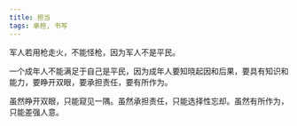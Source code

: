 ```yaml
---
title: 担当
tags: 承担, 书写
---
```



军人若用枪走火，不能怪枪，因为军人不是平民。

一个成年人不能满足于自己是平民，因为成年人要知晓起因和后果，要具有知识和能力，要睁开双眼，要承担责任，要有所作为。

虽然睁开双眼，只能窥见一隅。虽然承担责任，只能选择性忘却。虽然有所作为，只能差强人意。


